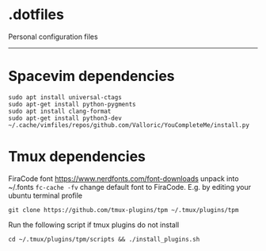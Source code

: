 # .dotfiles
Personal configuration files

-------

# Spacevim dependencies
```
sudo apt install universal-ctags
sudo apt-get install python-pygments
sudo apt install clang-format
sudo apt-get install python3-dev
~/.cache/vimfiles/repos/github.com/Valloric/YouCompleteMe/install.py
```

# Tmux dependencies

FiraCode font
https://www.nerdfonts.com/font-downloads
unpack into ~/.fonts
`fc-cache -fv`
change default font to FiraCode. E.g. by editing your ubuntu terminal profile

`git clone https://github.com/tmux-plugins/tpm ~/.tmux/plugins/tpm`

Run the following script if tmux plugins do not install

`cd ~/.tmux/plugins/tpm/scripts && ./install_plugins.sh`

